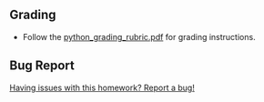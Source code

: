 ## Grading

* Follow the [python_grading_rubric.pdf](../Instructions/python_grading_rubric.pdf) for grading instructions.

## Bug Report

[Having issues with this homework? Report a bug!](https://bit.ly/2RnUxEA)
